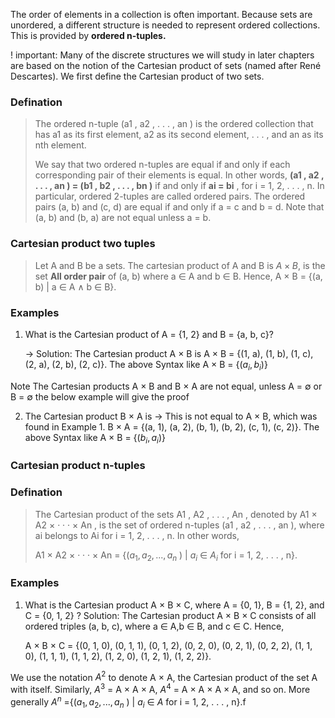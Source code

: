 The order of elements in a collection is often important. Because sets are unordered, a different
structure is needed to represent ordered collections. This is provided by **ordered n-tuples.**

! important: Many of the discrete structures we will study in later chapters are based on the notion of the Cartesian product of sets (named after René Descartes). We first define the Cartesian product of two sets.

### Defination
>The ordered n-tuple (a1 , a2 , . . . , an ) is the ordered collection that has a1 as its first element, a2 as its second element, . . . , and an as its nth element.
>
>We say that two ordered n-tuples are equal if and only if each corresponding pair of their elements is equal. In other words, **(a1 , a2 , . . . , an ) = (b1 , b2 , . . . , bn )** if and only if **ai = bi** , 
>for i = 1, 2, . . . , n. In particular, ordered 2-tuples are called ordered pairs. The ordered pairs (a, b) and (c, d) are equal if and only if a = c and b = d. Note that (a, b) and (b, a) are not equal unless a = b.


### Cartesian product  two tuples
>Let A and B be a sets. The cartesian product of A and B is $A\times B$, is the set **All order pair** of (a, b)
>where a ∈ A and b ∈ B. Hence,
>A × B = {(a, b) | a ∈ A ∧ b ∈ B}.

### Examples
1. What is the Cartesian product of A = {1, 2} and B = {a, b, c}?

	-> Solution: The Cartesian product A × B is
	A × B = {(1, a), (1, b), (1, c), (2, a), (2, b), (2, c)}.
	The above Syntax like A × B = {$(a_i, b_i)$}

Note The Cartesian products A × B and B × A are not equal, unless A = ∅ or B = ∅ the below example will give the proof

2. The Cartesian product B × A is
	-> This is not equal to A × B, which was found in Example 1.
	B × A = {(a, 1), (a, 2), (b, 1), (b, 2), (c, 1), (c, 2)}.
	The above Syntax like A × B = {$(b_i, a_i)$}

### Cartesian product n-tuples

### Defination
> The Cartesian product of the sets A1 , A2 , . . . , An , denoted by A1 × A2 × · · · × An , is the set of ordered n-tuples (a1 , a2 , . . . , an ), where ai belongs to Ai for i = 1, 2, . . . , n. In other words, 
> 
> A1 × A2 × · · · × An = {($a_1 , a_2 , . . . , a_n$ ) | $a_i$ ∈ $A_i$ for i = 1, 2, . . . , n}.

### Examples
1. What is the Cartesian product A × B × C, where A = {0, 1}, B = {1, 2}, and C = {0, 1, 2} ?
	Solution: The Cartesian product A × B × C consists of all ordered triples 
	(a, b, c), where a ∈ A,b ∈ B, and c ∈ C. Hence,
	
	A × B × C = {(0, 1, 0), (0, 1, 1), (0, 1, 2), (0, 2, 0), (0, 2, 1), (0, 2, 2), (1, 1, 0), (1, 1, 1), (1, 1, 2), 
	(1, 2, 0), (1, 2, 1), (1, 2, 2)}.

We use the notation $A^2$ to denote A × A, the Cartesian product of the set A with itself.
Similarly, $A^3$ = A × A × A,  $A^4$ = A × A × A × A, and so on. More generally
$A^n$ ={($a_1 , a_2 , . . . , a_n$ ) | $a_i$ ∈ $A$ for i = 1, 2, . . . , n}.f